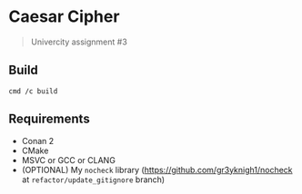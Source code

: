 # Caesar Cipher

> Univercity assignment #3

## Build

```
cmd /c build
```

## Requirements

* Conan 2
* CMake
* MSVC or GCC or CLANG
* (OPTIONAL) My `nocheck` library (https://github.com/gr3yknigh1/nocheck at `refactor/update_gitignore` branch)
